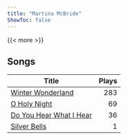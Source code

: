 ```yaml
---
title: "Martina McBride"
ShowToc: false
---
```


{{< more >}}

## Songs
Title | Plays 
----- | -----: 
[Winter Wonderland](/songs/winter-wonderland) | 283
[O Holy Night](/songs/o-holy-night) | 69
[Do You Hear What I Hear](/songs/do-you-hear-what-i-hear) | 36
[Silver Bells](/songs/silver-bells) | 1

